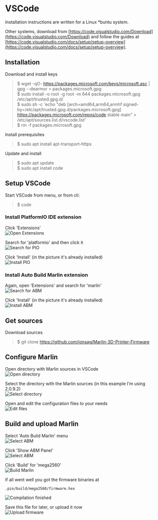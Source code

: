 # VSCode

Installation instructions are written for a Linux *buntu system.  

Other systems, download from [https://code.visualstudio.com/Download](https://code.visualstudio.com/Download) and follow the guides at [https://code.visualstudio.com/docs/setup/setup-overview](https://code.visualstudio.com/docs/setup/setup-overview).  

## Installation

Download and install keys  
>$ wget -qO- https://packages.microsoft.com/keys/microsoft.asc | gpg --dearmor > packages.microsoft.gpg  
>$ sudo install -o root -g root -m 644 packages.microsoft.gpg /etc/apt/trusted.gpg.d/  
>$ sudo sh -c 'echo "deb [arch=amd64,arm64,armhf signed-by=/etc/apt/trusted.gpg.d/packages.microsoft.gpg] https://packages.microsoft.com/repos/code stable main" > /etc/apt/sources.list.d/vscode.list'  
>$ rm -f packages.microsoft.gpg  

Install prerequisites  
>$ sudo apt install apt-transport-https  

Update and install  
>$ sudo apt update  
>$ sudo apt install code  

## Setup VSCode

Start VSCode from menu, or from cli:  
>$ code  

### Install PlatformIO IDE extension

Click 'Extensions'  
![Open Extensions](./Documents/Images/01,extensions.jpg)

Search for 'platformio' and then click it  
![Search for PIO](./Documents/Images/02,pio.jpg)

Click 'Install' (in the picture it's already installed)  
![Install PIO](./Documents/Images/03.installPIO.jpg)

### Install Auto Build Marlin extension

Again, open 'Extensions' and search for 'marlin'  
![Search for ABM](./Documents/Images/04,marlin.jpg)

Click 'Install' (in the picture it's already installed)  
![Install ABM](./Documents/Images/05,installABM.jpg)

## Get sources

Download sources  
>$ git clone https://github.com/jonsag/Marlin-3D-Printer-Firmware

## Configure Marlin

Open directory with Marlin sources in VSCode  
![Open directory](./Documents/Images/06,openDir.jpg)

Select the directory with the Marlin sources (in this example I'm using 2.0.9.2)  
![Select directory](./Documents/Images/07,selectDir.jpg)

Open and edit the configuration files to your needs  
![Edit files](./Documents/Images/08,editFiles.jpg)

## Build and upload Marlin

Select 'Auto Build Marlin' menu  
![Select ABM](./Documents/Images/09,selectABM.jpg)

Click 'Show ABM Panel'  
![Select ABM](./Documents/Images/10,ABMpanel.jpg)

Click 'Build' for 'mega2560'  
![Build Marlin](./Documents/Images/11,buildMarlin.jpg)

If all went well you got the firmware binaries at  

    .pio/build/mega2560/firmware.hex  

![Compilation finished](./Documents/Images/12,compiled.jpg)

Save this file for later, or upload it now  
![Upload firmware](./Documents/Images/13,upload.jpg)
